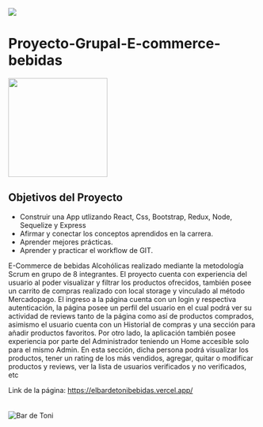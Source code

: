 <p align='left'>
    <img src='https://static.wixstatic.com/media/85087f_0d84cbeaeb824fca8f7ff18d7c9eaafd~mv2.png/v1/fill/w_160,h_30,al_c,q_85,usm_0.66_1.00_0.01/Logo_completo_Color_1PNG.webp' </img>
</p>

# Proyecto-Grupal-E-commerce-bebidas

<p align='left'>
 <img src='https://user-images.githubusercontent.com/88751880/174874271-af52946e-72ff-4386-a784-9be3744fcec4.gif' height= "200px"/>
</p>



## Objetivos del Proyecto

- Construir una App utlizando React, Css, Bootstrap, Redux, Node, Sequelize y Express
- Afirmar y conectar los conceptos aprendidos en la carrera.
- Aprender mejores prácticas.
- Aprender y practicar el workflow de GIT.

E-Commerce de bebidas Alcohólicas realizado mediante la metodología Scrum en grupo de 8 integrantes. El proyecto cuenta con experiencia del usuario al poder visualizar y filtrar los productos ofrecidos, también posee un carrito de compras realizado con local storage y vinculado al método Mercadopago. El ingreso a la página cuenta con un login y respectiva autenticación, la página posee un perfil del usuario en el cual podrá ver su actividad de reviews tanto de la página como así de productos comprados, asimismo el usuario cuenta con un Historial de compras y una sección para añadir productos favoritos. Por otro lado, la aplicación también posee experiencia por parte del Administrador teniendo un Home accesible solo para el mismo Admin. En esta sección, dicha persona podrá visualizar los productos, tener un rating de los más vendidos, agregar, quitar o modificar productos y reviews, ver la lista de usuarios verificados y no verificados, etc

Link de la página: https://elbardetonibebidas.vercel.app/ 
  </br>
    </br>
      </br>
![Bar de Toni](https://user-images.githubusercontent.com/88751880/174877827-c93f1996-e908-4217-a637-719c7c73be5a.JPG)

